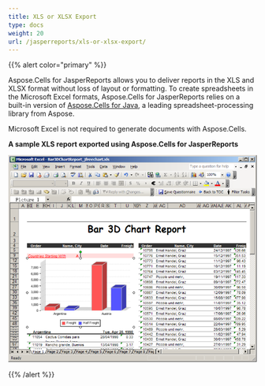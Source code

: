 ```yaml
---
title: XLS or XLSX Export
type: docs
weight: 20
url: /jasperreports/xls-or-xlsx-export/
---
```


{{% alert color="primary" %}}

Aspose.Cells for JasperReports allows you to deliver reports in the XLS and XLSX format without loss of layout or formatting. To create spreadsheets in the Microsoft Excel formats, Aspose.Cells for JasperReports relies on a built-in version of [Aspose.Cells for Java](https://products.aspose.com/cells/java/), a leading spreadsheet-processing library from Aspose.

Microsoft Excel is not required to generate documents with Aspose.Cells.

**A sample XLS report exported using Aspose.Cells for JasperReports** 

![todo:image_alt_text](xls-or-xlsx-export_1.png)

{{% /alert %}}
